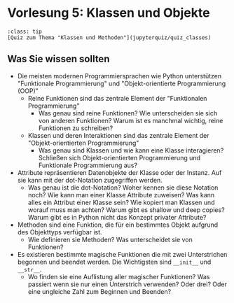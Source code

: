# Vorlesung 5: Klassen und Objekte

```{admonition} Hier geht zum Quiz...
:class: tip
[Quiz zum Thema "Klassen und Methoden"](jupyterquiz/quiz_classes)

```

<!--```{admonition} Beispiele und Vertiefung-->
<!--:class: seealso-->
<!--[Jupyter Notebook zum Thema "Verschachtelte Listen"](4_nestedlistcomprehension.ipynb)-->
<!---->
<!--[Jupyter Notebook zum Thema "Bedingungen und Listen"](4_listcomparison.ipynb)-->
<!--```-->



## Was Sie wissen sollten
* Die meisten modernen Programmiersprachen wie Python unterstützen "Funktionale Programmierung" und "Objekt-orientierte Programmierung (OOP)"
    * Reine Funktionen sind das zentrale Element der "Funktionalen Programmierung"
        * Was genau sind reine Funktionen? Wie unterscheiden sie sich von anderen Funktionen? Warum ist es manchmal wichtig, reine Funktionen zu schreiben?
    * Klassen und deren Interaktionen sind das zentrale Element der "Objekt-orientierten Programmierung"
        * Was genau sind Klassen und wie kann eine Klasse interagieren? Schließen sich Objekt-orientierten Programmierung und Funktionale Programmierung aus?
* Attribute repräsentieren Datenobjekte der Klasse oder der Instanz. Auf sie kann mit der dot-Notation zugegriffen werden.
    * Was genau ist die dot-Notation? Woher kennen sie diese Notation noch? Wie kann man einer Klasse Attribute zuweisen? Was kann alles ein Attribut einer Klasse sein? Wie kopiert man Klassen und worauf muss man achten? Warum gibt es shallow und deep copies? Warum gibt es in Python nicht das Konzept privater Attribute?
* Methoden sind eine Funktion, die für ein bestimmtes Objekt aufgrund des Objekttyps verfügbar ist.
    * Wie definieren sie Methoden? Was unterscheidet sie von Funktionen?
* Es existieren bestimmte magische Funktionen die mit zwei Unterstrichen begonnen und beendet werden. Die Wichtigsten sind ```__init__``` und ```__str__```.
    * Wo finden sie eine Auflistung aller magischer Funktionen? Was passiert wenn sie nur einen Unterstrich verwenden? Oder drei? Oder eine ungleiche Zahl zum Beginnen und Beenden?


<!--## Videos to watch...-->
<!--::::{grid}-->
<!--:class-container: text-center-->
<!--:gutter: 3-->
<!---->
<!--:::{grid-item-card}-->
<!--:columns: 5-->
<!--:class-header: bg-light-->
<!--Facts and Myths about Python names and values - PyCon 2015 (Ned Batchelder)-->
<!---->
<!--<iframe width="200" height="113" src="https://www.youtube.com/embed/_AEJHKGk9ns" title="YouTube video player" frameborder="0" allow="accelerometer; autoplay; clipboard-write; encrypted-media; gyroscope; picture-in-picture; web-share" allowfullscreen></iframe>-->
<!--:::-->
<!---->
<!--:::{grid-item-card}-->
<!--:columns: 5-->
<!--:class-header: bg-light-->
<!--The PEP 8 Song (Leon Sandøy)-->
<!---->
<!--<iframe width="200" height="113" src="https://www.youtube.com/embed/hgI0p1zf31k" title="YouTube video player" frameborder="0" allow="accelerometer; autoplay; clipboard-write; encrypted-media; gyroscope; picture-in-picture; web-share" allowfullscreen></iframe>-->
<!--:::-->
<!---->
<!---->
<!--::::-->

